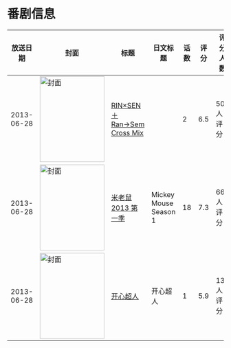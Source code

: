 # 番剧信息

|放送日期|封面|标题|日文标题|话数|评分|评分人数|
|---|---|---|---|---|---|---|
|2013-06-28|<img src="https://bangumi.tv/img/no_icon_subject.png" alt="封面" style="width:150px;height:200px;object-fit:cover;">|[RIN×SEN＋Ran→Sem Cross Mix](https://bangumi.tv/subject/78176)||2|6.5|505人评分|
|2013-06-28|<img src="https://lain.bgm.tv/pic/cover/c/0a/d5/79973_hRTf0.jpg" alt="封面" style="width:150px;height:200px;object-fit:cover;">|[米老鼠2013 第一季](https://bangumi.tv/subject/79973)|Mickey Mouse Season 1|18|7.3|66人评分|
|2013-06-28|<img src="https://lain.bgm.tv/pic/cover/c/7b/dc/78967_UmLH6.jpg" alt="封面" style="width:150px;height:200px;object-fit:cover;">|[开心超人](https://bangumi.tv/subject/78967)|开心超人|1|5.9|139人评分|
